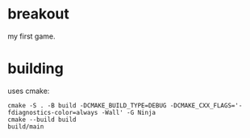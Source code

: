 # breakout
my first game.

# building
uses cmake:
``` shell
cmake -S . -B build -DCMAKE_BUILD_TYPE=DEBUG -DCMAKE_CXX_FLAGS='-fdiagnostics-color=always -Wall' -G Ninja
cmake --build build
build/main
```